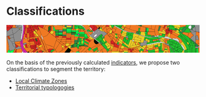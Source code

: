 # Classifications



![banner_urban_typo](../../resources/images/chain_documentation/banner_urban_typo.png)



On the basis of the previously calculated [indicators](../indicators/indicators.md), we propose two classifications to segment the territory:

- [Local Climate Zones](./lcz.md)
- [Territorial typologogies](./territorial_typologies.md)



